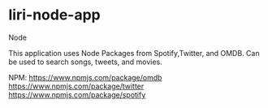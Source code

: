 # liri-node-app
Node

This application uses Node Packages from Spotify,Twitter, and OMDB.
Can be used to search songs, tweets, and movies. 

NPM:
https://www.npmjs.com/package/omdb
https://www.npmjs.com/package/twitter
https://www.npmjs.com/package/spotify



